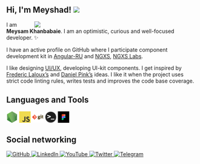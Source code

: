 <h2> Hi, I'm Meyshad! <img src="https://habrastorage.org/webt/gx/fh/jm/gxfhjmrabq3yapyhgwscweeb9bu.gif" width="20"></h2>


<img align='right' src="https://habrastorage.org/webt/tn/jp/ep/tnjpepft7cptughbj_1bmrublio.gif" width="430">

I am <b>Meysam Khanbabaie</b>.
I am an optimistic, curious and well-focused developer. :sparkles: <br>

I have an active profile on GitHub where I participate component development kit in [Angular-RU](https://github.com/Angular-RU) and [NGXS](http://github.com/ngxs), [NGXS Labs](https://github.com/ngxs-labs).

I like designing [UI/UX](https://www.figma.com/@mwebir), developing UI-kit components. I get inspired by [Frederic Laloux’s](https://www.amazon.com/Reinventing-Organizations-Creating-Inspired-Consciousness-ebook/dp/B00ICS9VI4/ref=sr_1_1?crid=5O4IFOXEEQF3&dchild=1&keywords=frederic+laloux&qid=1630832688&s=digital-text&sprefix=frederick+lal%2Cdigital-text%2C263&sr=1-1) and [Daniel Pink’s](https://www.amazon.com/Drive-Surprising-Truth-About-Motivates-ebook/dp/B004P1JDJO/ref=sr_1_1?crid=27CS48Y73O9GJ&dchild=1&keywords=daniel+pink&qid=1630832731&s=digital-text&sprefix=danial+pink%2Cdigital-text%2C261&sr=1-1) ideas. I like it when the project uses strict code linting rules, writes tests and improves the code base coverage.

## Languages and Tools

<code><img height="30" src="https://raw.githubusercontent.com/github/explore/80688e429a7d4ef2fca1e82350fe8e3517d3494d/topics/nodejs/nodejs.png"></code>
<code><img height="30" src="https://raw.githubusercontent.com/github/explore/80688e429a7d4ef2fca1e82350fe8e3517d3494d/topics/javascript/javascript.png"></code>
<code><img height="30" src="https://raw.githubusercontent.com/github/explore/80688e429a7d4ef2fca1e82350fe8e3517d3494d/topics/git/git.png"></code>
<code><img height="30" src="https://raw.githubusercontent.com/github/explore/80688e429a7d4ef2fca1e82350fe8e3517d3494d/topics/terminal/terminal.png"></code>
<code><img height="30" src="https://raw.githubusercontent.com/github/explore/05d0f0dfceafd861bdf2b53559399dae7b2e2d8b/topics/figma/figma.png"></code>

## Social networking

<a href="https://github.com/meyshad" target="_blank">
  <img src="https://img.shields.io/badge/-GitHub-181717?style=flat-square&logo=github" alt="GitHub">
</a>

<a href="https://www.linkedin.com/in/meyshad" target="_blank">
  <img src="https://img.shields.io/badge/LinkedIn-blue?style=flat&logo=linkedin&labelColor=blue" alt="LinkedIn">
</a>

<a href="#">
  <img src="https://img.shields.io/badge/Youtube-eb3223?style=flat&logo=youtube&labelColor=eb3223" alt="YouTube">
</a>

<a href="https://twitter.com/meyshad1" target="_blank">
  <img src="https://img.shields.io/badge/-Twitter-1ca0f1?style=flat-square&labelColor=1ca0f1&logo=twitter&logoColor=white" alt="Twitter">
</a>

<a href="https://t.me/Meyshad" target="_blank">
  <img src="https://img.shields.io/badge/-Telegram-0088cc?style=flat-square&logo=telegram" alt="Telegram">
</a>


<!---
meyshad/meyshad is a ✨ special ✨ repository because its `README.md` (this file) appears on your GitHub profile.
You can click the Preview link to take a look at your changes.
--->
